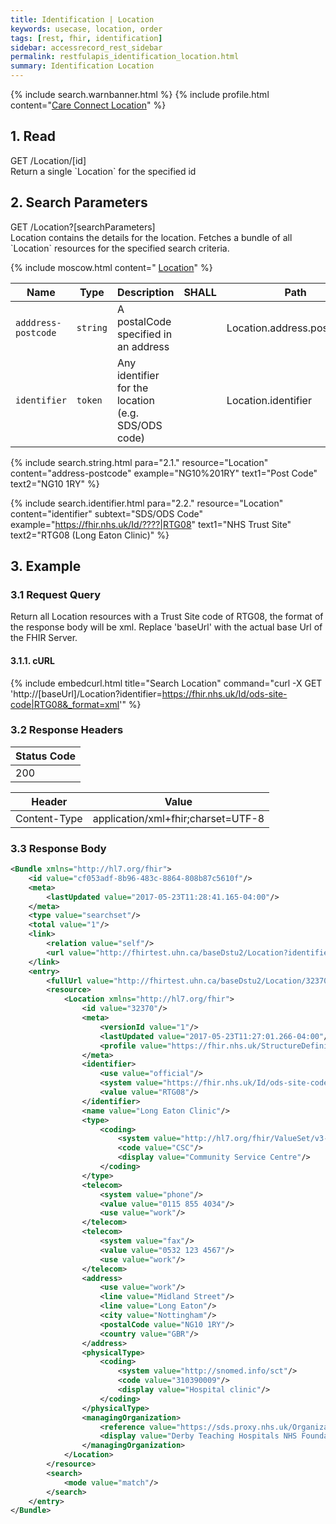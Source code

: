 ```yaml
---
title: Identification | Location
keywords: usecase, location, order
tags: [rest, fhir, identification]
sidebar: accessrecord_rest_sidebar
permalink: restfulapis_identification_location.html
summary: Identification Location
---
```

{% include search.warnbanner.html %}
{% include profile.html content="[Care Connect Location](http://www.interopen.org/candidate-profiles/care-connect/CareConnect-Location-1.html)" %}

## 1. Read ##

<div markdown="span" class="alert alert-success" role="alert">
GET /Location/[id]</div>
Return a single `Location` for the specified id

## 2. Search Parameters ##

<div markdown="span" class="alert alert-success" role="alert">
GET /Location?[searchParameters]</div>
Location contains the details for the location. Fetches a bundle of all `Location` resources for the specified search criteria.

{% include moscow.html content=" [Location](https://www.hl7.org/fhir/DSTU2/location.html#search)" %}

| Name | Type | Description | SHALL | Path |
|------|------|-------------|-------|------|
| `adddress-postcode` | `string` | A postalCode specified in an address |  | Location.address.postalCode |
| `identifier` | `token` | 	Any identifier for the location (e.g. SDS/ODS code) |  | 	Location.identifier |

{% include search.string.html para="2.1." resource="Location" content="address-postcode"  example="NG10%201RY" text1="Post Code" text2="NG10 1RY" %}

{% include search.identifier.html para="2.2." resource="Location" content="identifier" subtext="SDS/ODS Code" example="https://fhir.nhs.uk/Id/????|RTG08" text1="NHS Trust Site" text2="RTG08 (Long Eaton Clinic)" %}

## 3. Example ##

### 3.1 Request Query ###

Return all Location resources with a Trust Site code of RTG08, the format of the response body will be xml. Replace 'baseUrl' with the actual base Url of the FHIR Server.

#### 3.1.1. cURL ####

{% include embedcurl.html title="Search Location" command="curl -X GET  'http://[baseUrl]/Location?identifier=https://fhir.nhs.uk/Id/ods-site-code|RTG08&_format=xml'" %}

### 3.2 Response Headers ###

| Status Code |
|----------------|
|200 |

| Header | Value |
|-----------------|---------|
| Content-Type  | application/xml+fhir;charset=UTF-8 |

### 3.3 Response Body ###

```xml
<Bundle xmlns="http://hl7.org/fhir">
    <id value="cf053adf-8b96-483c-8864-808b87c5610f"/>
    <meta>
        <lastUpdated value="2017-05-23T11:28:41.165-04:00"/>
    </meta>
    <type value="searchset"/>
    <total value="1"/>
    <link>
        <relation value="self"/>
        <url value="http://fhirtest.uhn.ca/baseDstu2/Location?identifier=https%3A%2F%2Ffhir.nhs.uk%2FId%2Fods-site-code%7CRTG08"/>
    </link>
    <entry>
        <fullUrl value="http://fhirtest.uhn.ca/baseDstu2/Location/32370"/>
        <resource>
            <Location xmlns="http://hl7.org/fhir">
                <id value="32370"/>
                <meta>
                    <versionId value="1"/>
                    <lastUpdated value="2017-05-23T11:27:01.266-04:00"/>
                    <profile value="https://fhir.nhs.uk/StructureDefinition/CareConnect-Location-1"/>
                </meta>
                <identifier>
                    <use value="official"/>
                    <system value="https://fhir.nhs.uk/Id/ods-site-code"/>
                    <value value="RTG08"/>
                </identifier>
                <name value="Long Eaton Clinic"/>
                <type>
                    <coding>
                        <system value="http://hl7.org/fhir/ValueSet/v3-ServiceDeliveryLocationRoleType"/>
                        <code value="CSC"/>
                        <display value="Community Service Centre"/>
                    </coding>
                </type>
                <telecom>
                    <system value="phone"/>
                    <value value="0115 855 4034"/>
                    <use value="work"/>
                </telecom>
                <telecom>
                    <system value="fax"/>
                    <value value="0532 123 4567"/>
                    <use value="work"/>
                </telecom>
                <address>
                    <use value="work"/>
                    <line value="Midland Street"/>
                    <line value="Long Eaton"/>
                    <city value="Nottingham"/>
                    <postalCode value="NG10 1RY"/>
                    <country value="GBR"/>
                </address>
                <physicalType>
                    <coding>
                        <system value="http://snomed.info/sct"/>
                        <code value="310390009"/>
                        <display value="Hospital clinic"/>
                    </coding>
                </physicalType>
                <managingOrganization>
                    <reference value="https://sds.proxy.nhs.uk/Organization/Organization/RTG"/>
                    <display value="Derby Teaching Hospitals NHS Foundation Trust"/>
                </managingOrganization>
            </Location>
        </resource>
        <search>
            <mode value="match"/>
        </search>
    </entry>
</Bundle>
```
